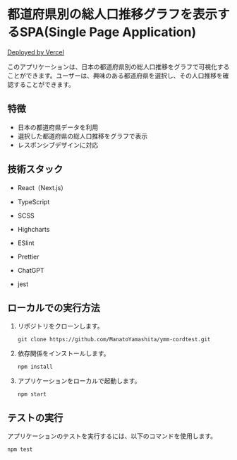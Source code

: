 # 都道府県別の総人口推移グラフを表示するSPA(Single Page Application)

[Deployed by Vercel](https://ymm-cordtest.vercel.app)

このアプリケーションは、日本の都道府県別の総人口推移をグラフで可視化することができます。ユーザーは、興味のある都道府県を選択し、その人口推移を確認することができます。

## 特徴

- 日本の都道府県データを利用
- 選択した都道府県の総人口推移をグラフで表示
- レスポンシブデザインに対応

## 技術スタック

- React（Next.js）
- TypeScript
- SCSS
- Highcharts

- ESlint
- Prettier
- ChatGPT
- jest

## ローカルでの実行方法

1. リポジトリをクローンします。
   ```
   git clone https://github.com/ManatoYamashita/ymm-cordtest.git
   ```
2. 依存関係をインストールします。
   ```
   npm install
   ```
3. アプリケーションをローカルで起動します。
   ```
   npm start
   ```

## テストの実行

アプリケーションのテストを実行するには、以下のコマンドを使用します。
  ```
  npm test
  ```